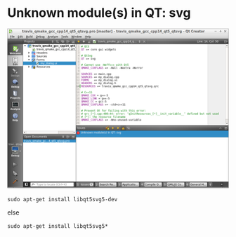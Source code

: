# Unknown module(s) in QT: svg

![Unknown module(s) in QT: svg](Unknown_module_s_in_QT_svg.png)

```
sudo apt-get install libqt5svg5-dev
```

else

```
sudo apt-get install libqt5svg5*
```
